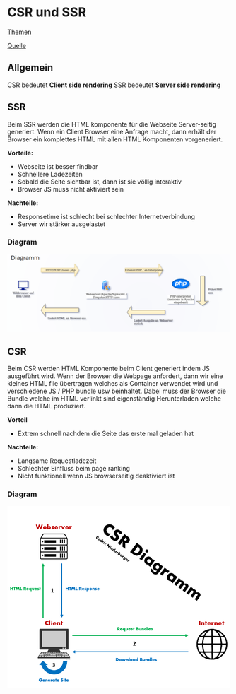 # CSR und SSR

[Themen](MD/THEMEN.md)

[Quelle](https://medium.com/@prashantramnyc/server-side-rendering-ssr-vs-client-side-rendering-csr-vs-pre-rendering-using-static-site-89f2d05182ef)

## Allgemein

CSR bedeutet **Client side rendering**
SSR bedeutet **Server side rendering**

## SSR

Beim SSR werden die HTML komponente für die Webseite Server-seitig generiert. Wenn ein Client Browser eine Anfrage macht, dann erhält der Browser ein komplettes HTML mit allen HTML Komponenten vorgeneriert.

**Vorteile:**

* Webseite ist besser findbar
* Schnellere Ladezeiten
* Sobald die Seite sichtbar ist, dann ist sie völlig interaktiv
* Browser JS muss nicht aktiviert sein

**Nachteile:**

* Responsetime ist schlecht bei schlechter Internetverbindung
* Server wir stärker ausgelastet

### Diagram

![](../img/SSR.png)

## CSR

Beim CSR werden HTML Komponente beim Client generiert indem JS ausgeführt wird. Wenn der Browser die Webpage anfordert, dann wir eine kleines HTML file übertragen welches als Container verwendet wird und verschiedene JS / PHP bundle usw beinhaltet.
Dabei muss der Browser die Bundle welche im HTML verlinkt sind eigenständig Herunterladen welche dann die HTML produziert.

**Vorteil**

* Extrem schnell nachdem die Seite das erste mal geladen hat

**Nachteile:**

* Langsame Requestladezeit
* Schlechter Einfluss beim page ranking
* Nicht funktionell wenn JS browserseitig deaktiviert ist

### Diagram

![](../img/CSR.png)